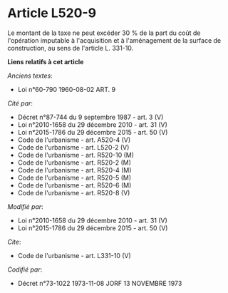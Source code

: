 # Article L520-9

Le montant de la taxe ne peut excéder 30 % de la part du coût de l'opération imputable à l'acquisition et à l'aménagement de
la surface de construction, au sens de l'article L. 331-10.

**Liens relatifs à cet article**

_Anciens textes_:

  - Loi n°60-790 1960-08-02 ART. 9

_Cité par_:

  - Décret n°87-744 du 9 septembre 1987 - art. 3 (V)
  - Loi n°2010-1658 du 29 décembre 2010 - art. 31 (V)
  - Loi n°2015-1786 du 29 décembre 2015 - art. 50 (V)
  - Code de l'urbanisme - art. A520-4 (V)
  - Code de l'urbanisme - art. L520-2 (V)
  - Code de l'urbanisme - art. R520-10 (M)
  - Code de l'urbanisme - art. R520-2 (M)
  - Code de l'urbanisme - art. R520-4 (M)
  - Code de l'urbanisme - art. R520-5 (M)
  - Code de l'urbanisme - art. R520-6 (M)
  - Code de l'urbanisme - art. R520-8 (V)

_Modifié par_:

  - Loi n°2010-1658 du 29 décembre 2010 - art. 31 (V)
  - Loi n°2015-1786 du 29 décembre 2015 - art. 50 (V)

_Cite_:

  - Code de l'urbanisme - art. L331-10 (V)

_Codifié par_:

  - Décret n°73-1022 1973-11-08 JORF 13 NOVEMBRE 1973

